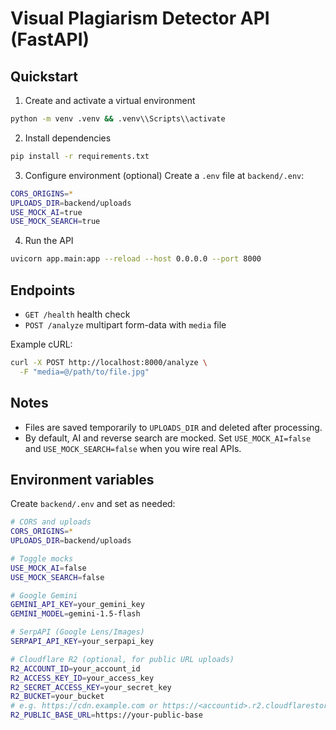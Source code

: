 # Visual Plagiarism Detector API (FastAPI)

## Quickstart

1. Create and activate a virtual environment
```bash
python -m venv .venv && .venv\\Scripts\\activate
```

2. Install dependencies
```bash
pip install -r requirements.txt
```

3. Configure environment (optional)
Create a `.env` file at `backend/.env`:
```bash
CORS_ORIGINS=*
UPLOADS_DIR=backend/uploads
USE_MOCK_AI=true
USE_MOCK_SEARCH=true
```

4. Run the API
```bash
uvicorn app.main:app --reload --host 0.0.0.0 --port 8000
```

## Endpoints
- `GET /health` health check
- `POST /analyze` multipart form-data with `media` file

Example cURL:
```bash
curl -X POST http://localhost:8000/analyze \
  -F "media=@/path/to/file.jpg"
```

## Notes
- Files are saved temporarily to `UPLOADS_DIR` and deleted after processing.
- By default, AI and reverse search are mocked. Set `USE_MOCK_AI=false` and `USE_MOCK_SEARCH=false` when you wire real APIs.

## Environment variables
Create `backend/.env` and set as needed:
```bash
# CORS and uploads
CORS_ORIGINS=*
UPLOADS_DIR=backend/uploads

# Toggle mocks
USE_MOCK_AI=false
USE_MOCK_SEARCH=false

# Google Gemini
GEMINI_API_KEY=your_gemini_key
GEMINI_MODEL=gemini-1.5-flash

# SerpAPI (Google Lens/Images)
SERPAPI_API_KEY=your_serpapi_key

# Cloudflare R2 (optional, for public URL uploads)
R2_ACCOUNT_ID=your_account_id
R2_ACCESS_KEY_ID=your_access_key
R2_SECRET_ACCESS_KEY=your_secret_key
R2_BUCKET=your_bucket
# e.g. https://cdn.example.com or https://<accountid>.r2.cloudflarestorage.com/<bucket>
R2_PUBLIC_BASE_URL=https://your-public-base
```


